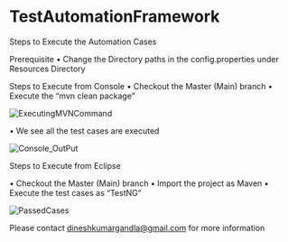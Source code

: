 # TestAutomationFramework
Steps to Execute the Automation Cases

Prerequisite
•	Change the Directory paths in the config.properties under Resources Directory

Steps to Execute from Console
•	Checkout the Master (Main) branch 
•	Execute the “mvn clean package”

 ![ExecutingMVNCommand](https://user-images.githubusercontent.com/23456864/156869805-63b62411-8516-4902-a800-8e0701547bf6.png)

•	We see all the test cases are executed
 
![Console_OutPut](https://user-images.githubusercontent.com/23456864/156869811-a546fef6-d05b-4f2e-824d-d66536551df5.png)

Steps to Execute from Eclipse

•	Checkout the Master (Main) branch 
•	Import the project as Maven
•	Execute the test cases as “TestNG” 

 ![PassedCases](https://user-images.githubusercontent.com/23456864/156869819-7607187a-aeed-4462-a4f6-f493f342ef74.png)
 
 Please contact dineshkumargandla@gmail.com for more information
